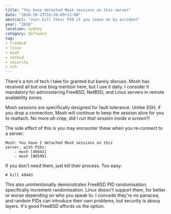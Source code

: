 ```yaml
---
title: "You have detached Mosh sessions on this server"
date: "2018-10-23T16:26:09+11:00"
abstract: "Just kill their PID if you leave on by accident"
year: "2018"
location: Sydney
category: Software
tag:
- freebsd
- linux
- mosh
- netbsd
- security
- ssh
---
```

There's a ton of tech I take for granted but barely discuss. Mosh has received all but one blog mention here, but I use it daily. I consider it mandatory for administering FreeBSD, NetBSD, and Linux servers in remote availability zones.

Mosh sessions are specifically designed for fault tolerance. Unlike SSH, if you drop a connection, Mosh will continue to keep the session alive for you to reattach. No more *ah crap, did I run that session inside a screen?!* 

The side effect of this is you may encounter these when you re-connect to a server:

    Mosh: You have 2 detached Mosh sessions on this 
    server, with PIDs:
        - mosh [49443]
        - mosh [80599]

If you don't need them, just kill their process. Too easy:

    # kill 49443

This also unintentionally demonstrates FreeBSD PID randomisation; specifically increment randomisation. Linux doesn't support them, for better or worse depending on who you speak to. I concede they're no panacea, and random PIDs can introduce their own problems, but security is abouy layers. It's good FreeBSD affords us the option.

